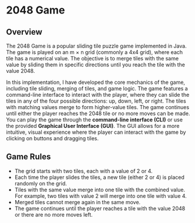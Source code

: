 # 2048 Game
## Overview
The 2048 Game is a popular sliding tile puzzle game implemented in Java. The game is played on an m × n grid (commonly a 4x4 grid), where each tile has a numerical value. The objective is to merge tiles with the same value by sliding them in specific directions until you reach the tile with the value 2048.

In this implementation, I have developed the core mechanics of the game, including tile sliding, merging of tiles, and game logic. The game features a command-line interface to interact with the player, where they can slide the tiles in any of the four possible directions: up, down, left, or right. The tiles with matching values merge to form higher-value tiles. The game continues until either the player reaches the 2048 tile or no more moves can be made. You can play the game through the **command-line interface (CLI)** or use the provided **Graphical User Interface (GUI)**. The GUI allows for a more intuitive, visual experience where the player can interact with the game by clicking on buttons and dragging tiles.

## Game Rules
- The grid starts with two tiles, each with a value of 2 or 4.
- Each time the player slides the tiles, a new tile (either 2 or 4) is placed randomly on the grid.
- Tiles with the same value merge into one tile with the combined value. For example, two tiles with value 2 will merge into one tile with value 4.
- Merged tiles cannot merge again in the same move.
- The game continues until the player reaches a tile with the value 2048 or there are no more moves left.

